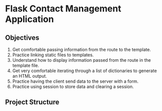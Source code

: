 # Flask Contact Management Application

## Objectives

1. Get comfortable passing information from the route to the template.
2. Practice linking static files to templates.
3. Understand how to display information passed from the route in the template file.
4. Get very comfortable iterating through a list of dictionaries to generate an HTML output.
5. Practice having the client send data to the server with a form.
6. Practice using session to store data and clearing a session.

## Project Structure

